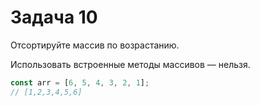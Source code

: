 # Задача 10

Отсортируйте массив по возрастанию.

Использовать встроенные методы массивов — нельзя.

```javascript
const arr = [6, 5, 4, 3, 2, 1];
// [1,2,3,4,5,6]
```
